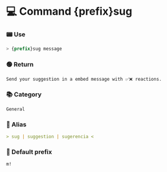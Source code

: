 # 💻 Command {prefix}sug

### 📟 Use
```css  
> {prefix}sug message
```

### 🟢 Return
```md
Send your suggestion in a embed message with ✅❌ reactions.
```

### 📚 Category
```md
General
```

### 📜 Alias
```md
> sug | suggestion | sugerencia <
```

### 🤖 Default prefix
```css
m!
```